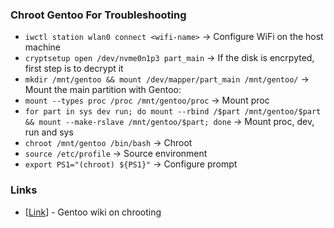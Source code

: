 ### Chroot Gentoo For Troubleshooting

* `iwctl station wlan0 connect <wifi-name>` -> Configure WiFi on the host machine
* `cryptsetup open /dev/nvme0n1p3 part_main` ->  If the disk is encrpyted, first step is to decrypt it
* `mkdir /mnt/gentoo && mount /dev/mapper/part_main /mnt/gentoo/` -> Mount the main partition with Gentoo:
* `mount --types proc /proc /mnt/gentoo/proc` -> Mount proc
* `for part in sys dev run; do mount --rbind /$part /mnt/gentoo/$part && mount --make-rslave /mnt/gentoo/$part; done` -> Mount proc, dev, run and sys
* `chroot /mnt/gentoo /bin/bash` -> Chroot
* `source /etc/profile` -> Source environment
* `export PS1="(chroot) ${PS1}"` -> Configure prompt

### Links
- [[Link](https://wiki.gentoo.org/wiki/Handbook:AMD64/Installation/Base#Chrooting)] - Gentoo wiki on chrooting

